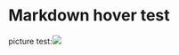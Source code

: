 # Markdown hover test

<p>picture test:<img src="/test/img/gold.jpg" onmouseover="this.src='../../img/head.jpg'" onmouseout="this.src='../../img/user.jpg'" /></p>
